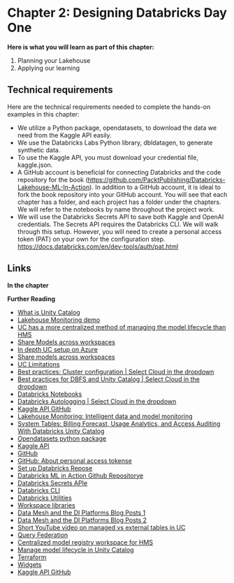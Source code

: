 # Chapter 2: Designing Databricks Day One

**Here is what you will learn as part of this chapter:**
1. Planning your Lakehouse 
2. Applying our learning
 
## Technical requirements 

Here are the technical requirements needed to complete the hands-on examples in this chapter:
- We utilize a Python package, opendatasets, to download the data we need from the Kaggle API easily. 
- We use the Databricks Labs Python library, dbldatagen, to generate synthetic data.  
- To use the Kaggle API, you must download your credential file, kaggle.json.  
- A GitHub account is beneficial for connecting Databricks and the code repository for the book (https://github.com/PacktPublishing/Databricks-Lakehouse-ML-In-Action). In addition to a GitHub account, it is ideal to fork the book repository into your GitHub account. You will see that each chapter has a folder, and each project has a folder under the chapters. We will refer to the notebooks by name throughout the project work. 
- We will use the Databricks Secrets API to save both Kaggle and OpenAI credentials. The Secrets API requires the Databricks CLI.  We will walk through this setup. However, you will need to create a personal access token (PAT) on your own for the configuration step. https://docs.databricks.com/en/dev-tools/auth/pat.html 


## Links 

**In the chapter**

**Further Reading**
- [What is Unity Catalog](https://docs.databricks.com/data-governance/unity-catalog/index.html)
- [Lakehouse Monitoring demo](https://youtu.be/3TLBZSKeYTk?t=560)
- [UC has a more centralized method of managing the model lifecycle than HMS](https://docs.databricks.com/machine-learning/manage-model-lifecycle/index.html)
- [Share Models across workspaces](https://docs.databricks.com/en/machine-learning/manage-model-lifecycle/multiple-workspaces.html)
- [In depth UC setup on Azure](https://youtu.be/itGKRVHdNPo)
- [Share models across workspaces](https://docs.databricks.com/applications/machine-learning/manage-model-lifecycle/multiple-workspaces.html)
- [UC Limitations](https://docs.databricks.com/en/data-governance/unity-catalog/index.html#unity-catalog-limitations)
- [Best practices: Cluster configuration | Select Cloud in the dropdown](https://docs.databricks.com/clusters/cluster-config-best-practices.html)
- [Best practices for DBFS and Unity Catalog | Select Cloud in the dropdown](https://docs.databricks.com/dbfs/unity-catalog.html)
- [Databricks Notebooks](https://docs.databricks.com/en/notebooks/index.html)
- [Databricks Autologging | Select Cloud in the dropdown](https://docs.databricks.com/mlflow/databricks-autologging.html#security-and-data-management)
- [Kaggle API GitHub](https://github.com/Kaggle/kaggle-api)
- [Lakehouse Monitoring: Intelligent data and model monitoring](https://www.databricks.com/product/machine-learning/lakehouse-monitoring)
- [System Tables: Billing Forecast, Usage Analytics, and Access Auditing With Databricks Unity Catalog](https://www.databricks.com/resources/demos/tutorials/governance/system-tables)
- [Opendatasets python package](https://pypi.org/project/opendatasets/)
- [Kaggle API](https://www.kaggle.com/docs/api)
- [GitHub](https://github.com/)
- [GitHub: About personal access tokense](https://docs.github.com/en/authentication/keeping-your-account-and-data-secure/managing-your-personal-access-tokens#about-personal-access-tokens)
- [Set up Databricks Repose](https://docs.databricks.com/en/repos/repos-setup.html)
- [Databricks ML in Action Github Repositorye](https://github.com/PacktPublishing/Databricks-Lakehouse-ML-In-Action) 
- [Databricks Secrets APIe](https://docs.databricks.com/en/security/secrets/secrets.html)
- [Databricks CLI](https://docs.databricks.com/en/dev-tools/cli/index.html)
- [Databricks Utilities](https://docs.databricks.com/en/dev-tools/databricks-utils.html)
- [Workspace libraries](https://docs.databricks.com/en/libraries/workspace-libraries.html)
- [Data Mesh and the DI Platforms Blog Posts 1](https://www.databricks.com/blog/2022/10/10/databricks-lakehouse-and-data-mesh-part-1.html)
- [Data Mesh and the DI Platforms Blog Posts 2](https://www.databricks.com/blog/2022/10/19/building-data-mesh-based-databricks-lakehouse-part-2.html)
- [Short YouTube video on managed vs external tables in UC](https://youtu.be/yt9vax_PH58?si=dVJRZHAOnrEUBdkA)
- [Query Federation](https://docs.databricks.com/en/query-federation/index.html)
- [Centralized model registry workspace for HMS](https://docs.databricks.com/applications/machine-learning/manage-model-lifecycle/multiple-workspaces.html)
- [Manage model lifecycle in Unity Catalog](https://docs.databricks.com/machine-learning/manage-model-lifecycle/index.html)
- [Terraform](https://github.com/databricks/terraform-provider-databricks)
- [Widgets](https://docs.databricks.com/notebooks/widgets.html)
- [Kaggle API GitHub](https://github.com/Kaggle/kaggle-api)




